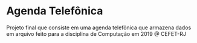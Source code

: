 # Agenda Telefônica
Projeto final que consiste em uma agenda telefônica que armazena dados em arquivo feito para a disciplina de Computação em 2019
@   CEFET-RJ
